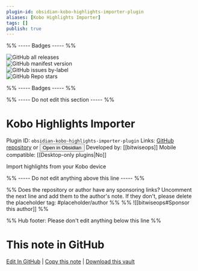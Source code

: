 ```yaml
---
plugin-id: obsidian-kobo-highlights-importer-plugin
aliases: [Kobo Highlights Importer]
tags: []
publish: true
---
```


%% ----- Badges ----- %%

![GitHub all releases](https://img.shields.io/github/downloads/bitwiseops/obsidian-kobo-highlights-import/total?color=573E7A&logo=github&style=for-the-badge)  
![GitHub manifest version](https://img.shields.io/github/manifest-json/v/bitwiseops/obsidian-kobo-highlights-import?color=573E7A&logo=github&style=for-the-badge)  
![GitHub issues by-label](https://img.shields.io/github/issues/bitwiseops/obsidian-kobo-highlights-import/help%20wanted?color=573E7A&logo=github&style=for-the-badge)  
![GitHub Repo stars](https://img.shields.io/github/stars/bitwiseops/obsidian-kobo-highlights-import?color=573E7A&logo=github&style=for-the-badge)

%% ----- Badges ----- %%

%% ----- Do not edit this section ----- %%

# Kobo Highlights Importer

Plugin ID: `obsidian-kobo-highlights-importer-plugin`
Links: [GitHub repository](https://github.com/bitwiseops/obsidian-kobo-highlights-import) or [<button id=HH>Open in Obsidian</button>](obsidian://show-plugin?id=obsidian-kobo-highlights-importer-plugin)
Developed by: [[bitwiseops]]
Mobile compatible: [[Desktop-only plugins|No]]

Import highlights from your Kobo device

%% ----- Do not edit anything above this line ----- %%

%% Does the repository or author have any sponsoring links? Uncomment the next line and add them to the author's note. If they don't, please delete the placeholder tag: #placeholder/author %%
%% ![[bitwiseops#Sponsor this author]] %%

%% Hub footer: Please don't edit anything below this line %%

# This note in GitHub

<span class="git-footer">[Edit In GitHub](https://github.dev/obsidian-community/obsidian-hub/blob/main/02%20-%20Community%20Expansions/02.05%20All%20Community%20Expansions/Plugins/obsidian-kobo-highlights-importer-plugin.md "git-hub-edit-note") | [Copy this note](https://raw.githubusercontent.com/obsidian-community/obsidian-hub/main/02%20-%20Community%20Expansions/02.05%20All%20Community%20Expansions/Plugins/obsidian-kobo-highlights-importer-plugin.md "git-hub-copy-note") | [Download this vault](https://github.com/obsidian-community/obsidian-hub/archive/refs/heads/main.zip "git-hub-download-vault") </span>
